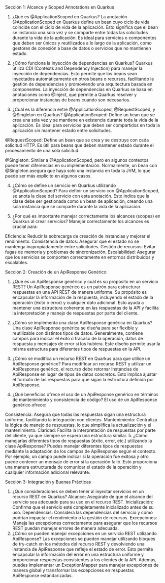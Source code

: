 Sección 1: Alcance y Scoped Annotations en Quarkus
1. ¿Qué es @ApplicationScoped en Quarkus?
La anotación @ApplicationScoped en Quarkus define un bean cuyo ciclo de vida coincide con el ciclo de vida de la aplicación. Esto significa que el bean se instancia una sola vez y se comparte entre todas las solicitudes durante la vida de la aplicación. Es ideal para servicios o componentes que deben ser únicos y reutilizados a lo largo de la aplicación, como gestores de conexión a base de datos o servicios que no mantienen estado.

2. ¿Cómo funciona la inyección de dependencias en Quarkus?
Quarkus utiliza CDI (Contexts and Dependency Injection) para manejar la inyección de dependencias. Esto permite que los beans sean inyectados automáticamente en otros beans o recursos, facilitando la gestión de dependencias y promoviendo una arquitectura basada en componentes. La inyección de dependencias en Quarkus se basa en anotaciones como @Inject, que permite a Quarkus resolver y proporcionar instancias de beans cuando son necesarios.

3. ¿Cuál es la diferencia entre @ApplicationScoped, @RequestScoped, y @Singleton en Quarkus?
@ApplicationScoped: Define un bean que se crea una sola vez y se mantiene en existencia durante toda la vida de la aplicación. Es ideal para servicios que deben ser compartidos en toda la aplicación sin mantener estado entre solicitudes.

@RequestScoped: Define un bean que se crea y se destruye con cada solicitud HTTP. Es útil para beans que deben mantener estado durante el procesamiento de una sola solicitud.

@Singleton: Similar a @ApplicationScoped, pero en algunos contextos puede tener diferencias en su implementación. Normalmente, un bean con @Singleton asegura que haya solo una instancia en toda la JVM, lo que puede ser más explícito en algunos casos.

4. ¿Cómo se define un servicio en Quarkus utilizando @ApplicationScoped?
Para definir un servicio con @ApplicationScoped, se anota la clase del servicio con esta anotación. Esto indica que la clase debe ser gestionada como un bean de aplicación, creando una sola instancia que se comparte durante la vida de la aplicación.

5. ¿Por qué es importante manejar correctamente los alcances (scopes) en Quarkus al crear servicios?
Manejar correctamente los alcances es crucial para:

Eficiencia: Reducir la sobrecarga de creación de instancias y mejorar el rendimiento.
Consistencia de datos: Asegurar que el estado no se mantenga inapropiadamente entre solicitudes.
Gestión de recursos: Evitar fugas de memoria y problemas de sincronización.
Escalabilidad: Asegurar que los servicios se comporten correctamente en entornos distribuidos y escalables.

Sección 2: Creación de un ApiResponse Genérico
1. ¿Qué es un ApiResponse genérico y cuál es su propósito en un servicio REST?
Un ApiResponse genérico es un patrón para estructurar respuestas en una API REST de manera uniforme. Su propósito es encapsular la información de la respuesta, incluyendo el estado de la operación (éxito o error) y cualquier dato adicional. Esto ayuda a mantener una estructura coherente en las respuestas de la API y facilita la interpretación y manejo de respuestas por parte del cliente.

2. ¿Cómo se implementa una clase ApiResponse genérica en Quarkus?
Una clase ApiResponse genérica se diseña para ser flexible y reutilizable con distintos tipos de datos. Generalmente, contiene campos para indicar el éxito o fracaso de la operación, datos de respuesta y mensajes de error si los hubiera. Este diseño permite usar la misma estructura para diferentes tipos de respuestas en la API.

3. ¿Cómo se modifica un recurso REST en Quarkus para que utilice un ApiResponse genérico?
Para modificar un recurso REST y utilizar un ApiResponse genérico, el recurso debe retornar instancias de ApiResponse en lugar de tipos de datos concretos. Esto implica ajustar el formato de las respuestas para que sigan la estructura definida por ApiResponse.

4. ¿Qué beneficios ofrece el uso de un ApiResponse genérico en términos de mantenimiento y consistencia de código?
El uso de un ApiResponse genérico ofrece:

Consistencia: Asegura que todas las respuestas sigan una estructura uniforme, facilitando la integración con clientes.
Mantenimiento: Centraliza la lógica de manejo de respuestas, lo que simplifica la actualización y el mantenimiento.
Claridad: Facilita la interpretación de respuestas por parte del cliente, ya que siempre se espera una estructura similar.
5. ¿Cómo manejarías diferentes tipos de respuestas (éxito, error, etc.) utilizando la clase ApiResponse?
Puedes manejar diferentes tipos de respuestas mediante la adaptación de los campos de ApiResponse según el contexto. Por ejemplo, un campo puede indicar si la operación fue exitosa y otro puede contener un mensaje de error si la operación falló. Esto proporciona una manera estructurada de comunicar el estado de la operación y cualquier información adicional relevante.

Sección 3: Integración y Buenas Prácticas
1. ¿Qué consideraciones se deben tener al inyectar servicios en un recurso REST en Quarkus?
Alcance: Asegúrate de que el alcance del servicio sea adecuado para su uso en el recurso REST.
Inicialización: Confirma que el servicio esté completamente inicializado antes de su uso.
Dependencias: Considera las dependencias del servicio y cómo podrían impactar el rendimiento o la gestión de recursos.
Excepciones: Maneja las excepciones correctamente para asegurar que los recursos REST puedan manejar errores de manera adecuada.
2. ¿Cómo se pueden manejar excepciones en un servicio REST utilizando ApiResponse?
Las excepciones se pueden manejar utilizando bloques de try-catch en los métodos del recurso REST y devolviendo una instancia de ApiResponse que refleje el estado de error. Esto permite encapsular la información del error en una estructura uniforme y proporcionar respuestas consistentes a los clientes de la API. Además, puedes implementar un ExceptionMapper para manejar excepciones de manera global y transformar las excepciones en respuestas ApiResponse estandarizadas.